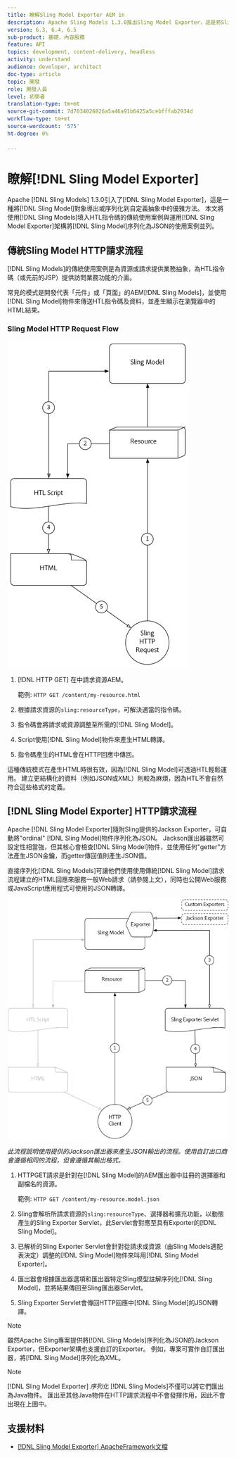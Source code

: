```yaml
---
title: 瞭解Sling Model Exporter AEM in
description: Apache Sling Models 1.3.0推出Sling Model Exporter，這是將Sling Model物件匯出或序列化為自訂抽象化的優雅方式。 本文並列使用Sling Models填入HTL指令碼的傳統使用案例，以及運用Sling Model Exporter架構將Sling Model序列化為JSON。
version: 6.3, 6.4, 6.5
sub-product: 基礎，內容服務
feature: API
topics: development, content-delivery, headless
activity: understand
audience: developer, architect
doc-type: article
topic: 開發
role: 開發人員
level: 初學者
translation-type: tm+mt
source-git-commit: 7d7034026826a5a46a91b6425a5cebfffab2934d
workflow-type: tm+mt
source-wordcount: '575'
ht-degree: 0%

---
```



# 瞭解[!DNL Sling Model Exporter]

Apache [!DNL Sling Models] 1.3.0引入了[!DNL Sling Model Exporter]，這是一種將[!DNL Sling Model]對象導出或序列化到自定義抽象中的優雅方法。 本文將使用[!DNL Sling Models]填入HTL指令碼的傳統使用案例與運用[!DNL Sling Model Exporter]架構將[!DNL Sling Model]序列化為JSON的使用案例並列。

## 傳統Sling Model HTTP請求流程

[!DNL Sling Models]的傳統使用案例是為資源或請求提供業務抽象，為HTL指令碼（或先前的JSP）提供訪問業務功能的介面。

常見的模式是開發代表「元件」或「頁面」的AEM[!DNL Sling Models]，並使用[!DNL Sling Model]物件來傳送HTL指令碼及資料，並產生顯示在瀏覽器中的HTML結果。

### Sling Model HTTP Request Flow

![Sling Model Request Flow](./assets/understand-sling-model-exporter/sling-model-request-flow.png)

1. [!DNL HTTP GET] 在中請求資源AEM。

   範例: `HTTP GET /content/my-resource.html`

1. 根據請求資源的`sling:resourceType`，可解決適當的指令碼。

1. 指令碼會將請求或資源調整至所需的[!DNL Sling Model]。

1. Script使用[!DNL Sling Model]物件來產生HTML轉譯。

1. 指令碼產生的HTML會在HTTP回應中傳回。

這種傳統模式在產生HTML時很有效，因為[!DNL Sling Model]可透過HTL輕鬆運用。 建立更結構化的資料（例如JSON或XML）則較為麻煩，因為HTL不會自然符合這些格式的定義。

## [!DNL Sling Model Exporter] HTTP請求流程

Apache [!DNL Sling Model Exporter]隨附Sling提供的Jackson Exporter，可自動將&quot;ordinal&quot; [!DNL Sling Model]物件序列化為JSON。 Jackson匯出器雖然可設定性相當強，但其核心會檢查[!DNL Sling Model]物件，並使用任何&quot;getter&quot;方法產生JSON金鑰，而getter傳回值則產生JSON值。

直接序列化[!DNL Sling Models]可讓他們使用使用傳統[!DNL Sling Model]請求流程建立的HTML回應來服務一般Web請求（請參閱上文），同時也公開Web服務或JavaScript應用程式可使用的JSON轉譯。

![Sling Model Exporter HTTP請求流程](./assets/understand-sling-model-exporter/sling-model-exporter-request-flow.png)

*此流程說明使用提供的Jackson匯出器來產生JSON輸出的流程。使用自訂出口商會遵循相同的流程，但會遵循其輸出格式。*

1. HTTPGET請求是針對在[!DNL Sling Model]的AEM匯出器中註冊的選擇器和副檔名的資源。

   範例: `HTTP GET /content/my-resource.model.json`

1. Sling會解析所請求資源的`sling:resourceType`、選擇器和擴充功能，以動態產生的Sling Exporter Servlet，此Servlet會對應至具有Exporter的[!DNL Sling Model]。
1. 已解析的Sling Exporter Servlet會針對從請求或資源（由Sling Models適配表決定）調整的[!DNL Sling Model]物件來叫用[!DNL Sling Model Exporter]。
1. 匯出器會根據匯出器選項和匯出器特定Sling模型註解序列化[!DNL Sling Model]，並將結果傳回至Sling匯出器Servlet。
1. Sling Exporter Servlet會傳回HTTP回應中[!DNL Sling Model]的JSON轉譯。

>[!NOTE]
>
>雖然Apache Sling專案提供將[!DNL Sling Models]序列化為JSON的Jackson Exporter，但Exporter架構也支援自訂的Exporter。 例如，專案可實作自訂匯出器，將[!DNL Sling Model]序列化為XML。

>[!NOTE]
>
>[!DNL Sling Model Exporter] *序列化* [!DNL Sling Models]不僅可以將它們匯出為Java物件。 匯出至其他Java物件在HTTP請求流程中不會發揮作用，因此不會出現在上圖中。

## 支援材料

* [ [!DNL Sling Model Exporter] ApacheFramework文檔](https://sling.apache.org/documentation/bundles/models.html#exporter-framework-since-130)
